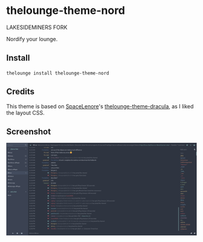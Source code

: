 # thelounge-theme-nord
LAKESIDEMINERS FORK

Nordify your lounge.

## Install

`thelounge install thelounge-theme-nord`

## Credits

This theme is based on [SpaceLenore](https://github.com/SpaceLenore)'s [thelounge-theme-dracula](https://github.com/SpaceLenore/thelounge-theme-dracula), as I liked the layout CSS.

## Screenshot

![screenshot](screenshot.png)
